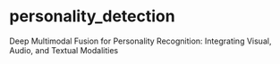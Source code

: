 # personality_detection
Deep Multimodal Fusion for Personality Recognition: Integrating Visual, Audio, and Textual Modalities 
